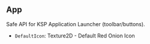 ## App

Safe API for KSP Application Launcher (toolbar/buttons).

- `DefaultIcon`: Texture2D - Default Red Onion Icon

